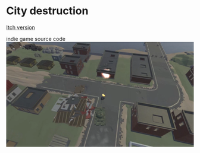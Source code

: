 # City destruction

[Itch version](https://forsakenaginor.itch.io/city-destruction)

indie game source code
![screenshot](Screenshot_4.png)
